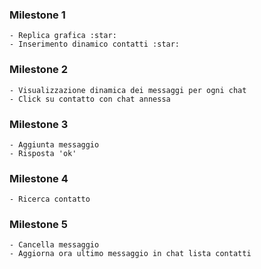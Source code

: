 ### Milestone 1 
    - Replica grafica :star:
    - Inserimento dinamico contatti :star:

### Milestone 2
    - Visualizzazione dinamica dei messaggi per ogni chat
    - Click su contatto con chat annessa

### Milestone 3
    - Aggiunta messaggio
    - Risposta 'ok'

### Milestone 4
    - Ricerca contatto 

### Milestone 5
    - Cancella messaggio
    - Aggiorna ora ultimo messaggio in chat lista contatti
